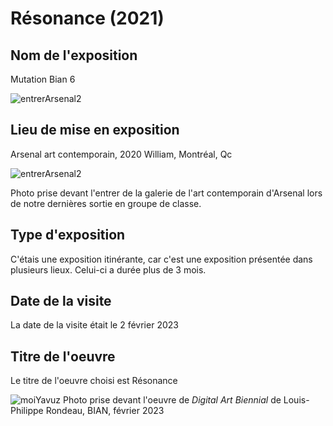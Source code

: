 # Résonance (2021)

## Nom de l'exposition
Mutation Bian 6

![entrerArsenal2](https://user-images.githubusercontent.com/112128474/219438308-eeece3a9-3e76-45ac-b24e-3a979081edb2.png)

## Lieu de mise en exposition

Arsenal art contemporain, 2020 William, Montréal, Qc

![entrerArsenal2](https://user-images.githubusercontent.com/112128474/219438308-eeece3a9-3e76-45ac-b24e-3a979081edb2.png)

Photo prise devant l'entrer de la galerie de l'art contemporain d'Arsenal lors de notre dernières sortie en groupe de classe.

## Type d'exposition

C'étais une exposition itinérante, car c'est une exposition présentée dans plusieurs lieux. Celui-ci a durée plus de 3 mois.

## Date de la visite

La date de la visite était le 2 février 2023

## Titre de l'oeuvre

Le titre de l'oeuvre choisi est Résonance

![moiYavuz](https://user-images.githubusercontent.com/112128474/219435617-1322e50b-aaa7-490a-96f0-58e0aeb5972a.png)
Photo prise devant l'oeuvre de *Digital Art Biennial* de Louis-Philippe Rondeau, BIAN, février 2023
